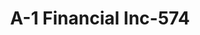 ---
f_zip-code: 91403
f_state-code: CA
title: A-1 Financial Inc-574
f_phone: 818-788-7050
f_city-only: Sherman Oaks
f_address: 4465 Van Nuys Boulevard Sherman Oaks
f_location-unique-id: '574'
slug: a-1-financial-inc-574
updated-on: '2024-05-30T13:46:58.046Z'
created-on: '2024-05-30T13:36:59.803Z'
published-on: '2024-05-30T13:54:32.469Z'
f_city-state: cms/city/sherman-oaks-ca.md
f_company: cms/company/a-1-financial-inc.md
f_state: cms/state/california.md
layout: '[payday-loan].html'
tags: payday-loan
---